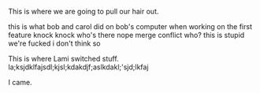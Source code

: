 This is where we are going to pull our hair out. 


this is what bob and carol did on bob's computer when working on the first feature
  knock knock
  who's there
nope
  merge conflict who?
  this is stupid we're fucked
i don't think so 



This is where Lami switched stuff.
la;ksjdklfajsdl;kjsl;kdakdjf;aslkdakl;'sjd;lkfaj

I came.